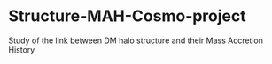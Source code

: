 # Structure-MAH-Cosmo-project
Study of the link between DM halo structure and their Mass Accretion History
